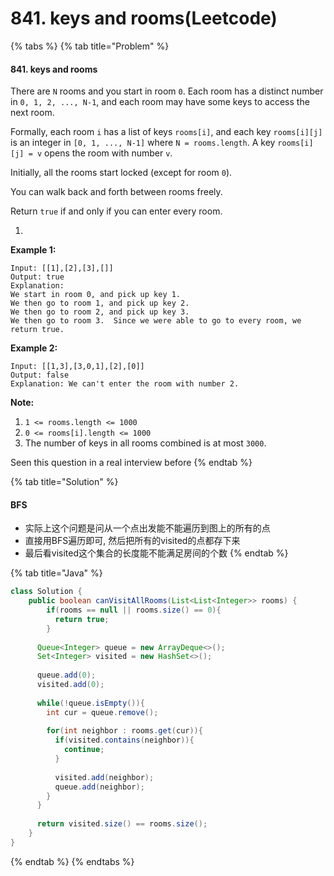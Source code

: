 # 841. keys and rooms\(Leetcode\)

{% tabs %}
{% tab title="Problem" %}
#### 841. keys and rooms

There are `N` rooms and you start in room `0`.  Each room has a distinct number in `0, 1, 2, ..., N-1`, and each room may have some keys to access the next room. 

Formally, each room `i` has a list of keys `rooms[i]`, and each key `rooms[i][j]` is an integer in `[0, 1, ..., N-1]` where `N = rooms.length`.  A key `rooms[i][j] = v` opens the room with number `v`.

Initially, all the rooms start locked \(except for room `0`\). 

You can walk back and forth between rooms freely.

Return `true` if and only if you can enter every room.

1. 
**Example 1:**

```text
Input: [[1],[2],[3],[]]
Output: true
Explanation:  
We start in room 0, and pick up key 1.
We then go to room 1, and pick up key 2.
We then go to room 2, and pick up key 3.
We then go to room 3.  Since we were able to go to every room, we return true.
```

**Example 2:**

```text
Input: [[1,3],[3,0,1],[2],[0]]
Output: false
Explanation: We can't enter the room with number 2.
```

**Note:**

1. `1 <= rooms.length <= 1000`
2. `0 <= rooms[i].length <= 1000`
3. The number of keys in all rooms combined is at most `3000`.

Seen this question in a real interview before
{% endtab %}

{% tab title="Solution" %}
#### BFS

* 实际上这个问题是问从一个点出发能不能遍历到图上的所有的点
* 直接用BFS遍历即可, 然后把所有的visited的点都存下来
* 最后看visited这个集合的长度能不能满足房间的个数
{% endtab %}

{% tab title="Java" %}
```java
class Solution {
    public boolean canVisitAllRooms(List<List<Integer>> rooms) {
        if(rooms == null || rooms.size() == 0){
          return true;
        }
      
      Queue<Integer> queue = new ArrayDeque<>();
      Set<Integer> visited = new HashSet<>();
      
      queue.add(0);
      visited.add(0);
      
      while(!queue.isEmpty()){
        int cur = queue.remove();
        
        for(int neighbor : rooms.get(cur)){
          if(visited.contains(neighbor)){
            continue;
          }
          
          visited.add(neighbor);
          queue.add(neighbor);
        }
      }
      
      return visited.size() == rooms.size();
    }
}
```
{% endtab %}
{% endtabs %}



